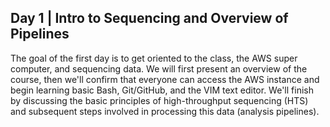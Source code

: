 ## Day 1 | Intro to Sequencing and Overview of Pipelines

The goal of the first day is to get oriented to the class, the AWS super computer, and sequencing data. We will first present an overview of the course, then we'll confirm that everyone can access the AWS instance and begin learning basic Bash, Git/GitHub, and the VIM text editor. We'll finish by discussing the basic principles of high-throughput sequencing (HTS) and subsequent steps involved in processing this data (analysis pipelines).